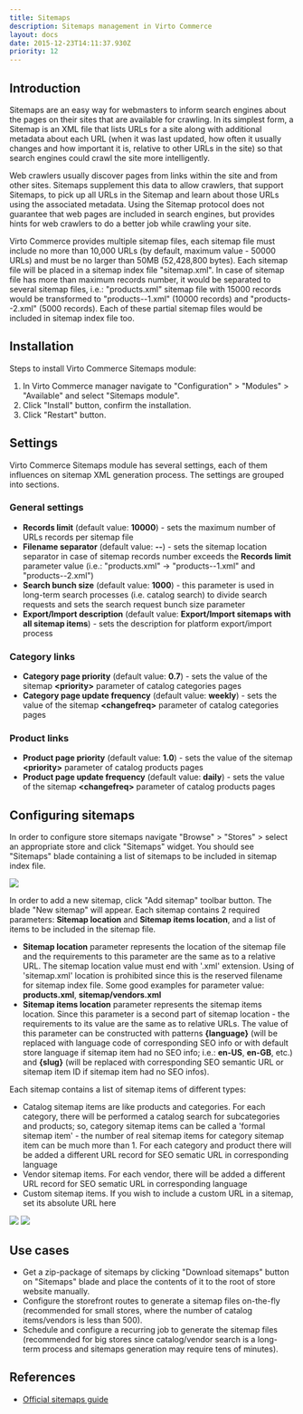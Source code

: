 ```yaml
---
title: Sitemaps
description: Sitemaps management in Virto Commerce
layout: docs
date: 2015-12-23T14:11:37.930Z
priority: 12
---
```

## Introduction

Sitemaps are an easy way for webmasters to inform search engines about the pages on their sites that are available for crawling. In its simplest form, a Sitemap is an XML file that lists URLs for a site along with additional metadata about each URL (when it was last updated, how often it usually changes and how important it is, relative to other URLs in the site) so that search engines could crawl the site more intelligently.

Web crawlers usually discover pages from links within the site and from other sites. Sitemaps supplement this data to allow crawlers, that support Sitemaps, to pick up all URLs in the Sitemap and learn about those URLs using the associated metadata. Using the Sitemap protocol does not guarantee that web pages are included in search engines, but provides hints for web crawlers to do a better job while crawling your site.

Virto Commerce provides multiple sitemap files, each sitemap file must include no more than 10,000 URLs (by default, maximum value - 50000 URLs) and must be no larger than 50MB (52,428,800 bytes). Each sitemap file will be placed in a sitemap index file "sitemap.xml". In case of sitemap file has more than maximum records number, it would be separated to several sitemap files, i.e.: "products.xml" sitemap file with 15000 records would be transformed to "products--1.xml" (10000 records) and "products--2.xml" (5000 records). Each of these partial sitemap files would be included in sitemap index file too.

## Installation

Steps to install Virto Commerce Sitemaps module:

1. In Virto Commerce manager navigate to "Configuration" > "Modules" > "Available" and select "Sitemaps module".
2. Click "Install" button, confirm the installation.
3. Click "Restart" button.

## Settings

Virto Commerce Sitemaps module has several settings, each of them influences on sitemap XML generation process. The settings are grouped into sections.

### General settings

* **Records limit** (default value: **10000**) - sets the maximum number of URLs records per sitemap file
* **Filename separator** (default value: **--**) - sets the sitemap location separator in case of sitemap records number exceeds the **Records limit** parameter value (i.e.: "products.xml" -> "products--1.xml" and "products--2.xml")
* **Search bunch size** (default value: **1000**) - this parameter is used in long-term search processes (i.e. catalog search) to divide search requests and sets the search request bunch size parameter
* **Export/Import description** (default value: **Export/Import sitemaps with all sitemap items**) - sets the description for platform export/import process

### Category links

* **Category page priority** (default value: **0.7**) - sets the value of the sitemap **&lt;priority&gt;** parameter of catalog categories pages
* **Category page update frequency** (default value: **weekly**) - sets the value of the sitemap **&lt;changefreq&gt;** parameter of catalog categories pages

### Product links

* **Product page priority** (default value: **1.0**) - sets the value of the sitemap **&lt;priority&gt;** parameter of catalog products pages
* **Product page update frequency** (default value: **daily**) - sets the value of the sitemap **&lt;changefreq&gt;** parameter of catalog products pages

## Configuring sitemaps

In order to configure store sitemaps navigate "Browse" > "Stores" > select an appropriate store and click "Sitemaps" widget. You should see "Sitemaps" blade containing a list of sitemaps to be included in sitemap index file.

<img src="assets/images/docs/sitemaps-1.png" />

In order to add a new sitemap, click "Add sitemap" toolbar button. The blade "New sitemap" will appear. Each sitemap contains 2 required parameters: **Sitemap location** and **Sitemap items location**, and a list of items to be included in the sitemap file.

* **Sitemap location** parameter represents the location of the sitemap file and the requirements to this parameter are the same as to a relative URL. The sitemap location value must end with '.xml' extension. Using of 'sitemap.xml' location is prohibited since this is the reserved filename for sitemap index file. Some good examples for parameter value: **products.xml**, **sitemap/vendors.xml**
* **Sitemap items location** parameter represents the sitemap items location. Since this parameter is a second part of sitemap location - the requirements to its value are the same as to relative URLs. The value of this parameter can be constructed with patterns **{language}** (will be replaced with language code of corresponding SEO info or with default store language if sitemap item had no SEO info; i.e.: **en-US**, **en-GB**, etc.) and **{slug}** (will be replaced with corresponding SEO semantic URL or sitemap item ID if sitemap item had no SEO infos).

Each sitemap contains a list of sitemap items of different types:

* Catalog sitemap items are like products and categories. For each category, there will be performed a catalog search for subcategories and products; so, category sitemap items can be called a 'formal sitemap item' - the number of real sitemap items for category sitemap item can be much more than 1. For each category and product there will be added a different URL record for SEO sematic URL in corresponding language
* Vendor sitemap items. For each vendor, there will be added a different URL record for SEO sematic URL in corresponding language
* Custom sitemap items. If you wish to include a custom URL in a sitemap, set its absolute URL here

<img src="assets/images/docs/sitemaps-2.png" />

<img src="assets/images/docs/sitemaps-3.png" />

## Use cases

* Get a zip-package of sitemaps by clicking "Download sitemaps" button on "Sitemaps" blade and place the contents of it to the root of store website manually.
* Configure the storefront routes to generate a sitemap files on-the-fly (recommended for small stores, where the number of catalog items/vendors is less than 500).
* Schedule and configure a recurring job to generate the sitemap files (recommended for big stores since catalog/vendor search is a long-term process and sitemaps generation may require tens of minutes).

## References

* <a href="http://www.sitemaps.org" rel="nofollow" target="_blank">Official sitemaps guide</a>
